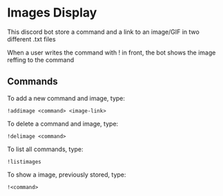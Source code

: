 # Images Display

This discord bot store a command and a link to an image/GIF in two different .txt files

When a user writes the command with ! in front, the bot shows the image reffing to the command

## Commands

To add a new command and image, type:
```
!addimage <command> <image-link>
```

To delete a command and image, type:
```
!delimage <command>
```

To list all commands, type:
```
!listimages
```

To show a image, previously stored, type:
```
!<command>
```
